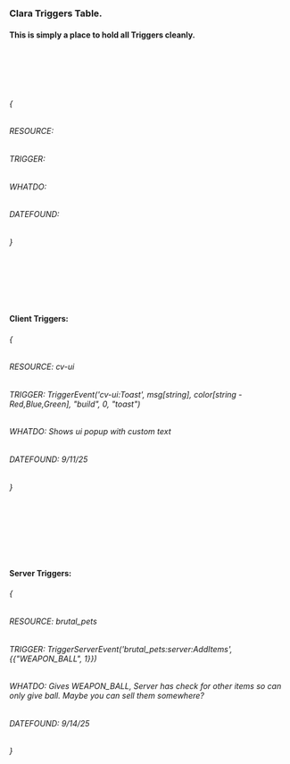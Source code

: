 ### Clara Triggers Table.
#### This is simply a place to hold all Triggers cleanly.

<br>
<br>


<br>
<br>

###### {
###### RESOURCE: 
###### TRIGGER: 
###### WHATDO: 
###### DATEFOUND: 
###### }


<br>
<br>
<br>
<br>


#### Client Triggers:

###### {
###### RESOURCE: cv-ui
###### TRIGGER: TriggerEvent('cv-ui:Toast', msg[string], color[string - Red,Blue,Green], "build", 0, "toast")
###### WHATDO: Shows ui popup with custom text
###### DATEFOUND: 9/11/25
###### }


<br>
<br>
<br>
<br>
<br>


#### Server Triggers:

###### {
###### RESOURCE: brutal_pets
###### TRIGGER: TriggerServerEvent('brutal_pets:server:AddItems', {{"WEAPON_BALL", 1}})
###### WHATDO: Gives WEAPON_BALL, Server has check for other items so can only give ball. Maybe you can sell them somewhere?
###### DATEFOUND: 9/14/25
###### }
